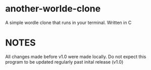 # another-worlde-clone
A simple wordle clone that runs in your terminal. Written in C


# NOTES
All changes made before v1.0 were made locally. Do not expect this program to be updated regularly past inital release (v1.0)



